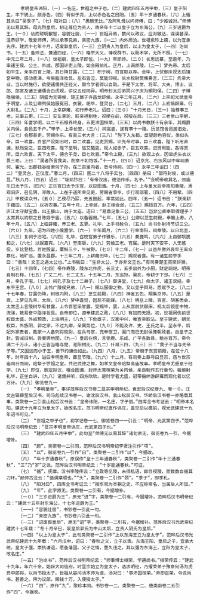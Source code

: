 <!-- { "loadSidebar": true } -->
      　　孝明皇帝讳阳，〔一〕一名庄，世祖之中子也。〔二〕建武四年五月甲申，〔三〕皇子阳生，丰下锐上，颜赤色，〔四〕有似于尧，上以赤色名之曰阳。〔五〕年十岁通春秋，〔六〕上循其头曰“吴季子”。〔七〕阳对曰：〔八〕“愚戆无比。”及阿乳母以问师傅，曰：“少推诚对。”师傅无以易其辞。母光烈皇后，初让尊位为贵人，故帝年十二以皇子立为东海公，〔九〕三岁进爵为王。〔一０〕幼而聪明叡智，容貌壮丽，〔一一〕世祖异焉，数问以政议，应对敏达，谋谟甚深。温恭好学，敬爱师傅，所以承事兄弟，亲密九族，〔一二〕内外周洽。世祖愈珍上德，以为宜承先序。建武十七年十月，诏废郭皇后，〔一三〕立阴贵人为皇后，以上为皇太子，〔一四〕治尚书，〔一五〕备师法，兼通四经，〔一六〕略举大义，博观群书，以助术学，无所不照。〔一七〕中元二年二月，〔一八〕世祖崩，皇太子即位。〔一九〕帝即祚。〔二０〕长思远慕，至逾年，乃率诸王侯、公主、外戚、郡国计吏上陵，如会殿前礼。正月，上谒原陵，〔二一〕梦先帝、太后如平生，亲率百官上陵，其日降甘露，〔二二〕积于树，百官取以荐。会毕，上伏御床视太后镜奁中物，感动悲涕，令易脂泽妆具。左右皆泣，莫能仰视。长水校尉樊鯈奏言，〔二三〕先帝大业，当以时施行，欲使诸儒共正经义，颇令学者得以自助。于是下太常、将军、大夫、博士、议郎、郎官及诸王诸儒会白虎观，讲议五经同异。明帝封太后弟阴兴子庆为鲖阳侯，〔二四〕子博隐强侯，〔二五〕阴盛为无锡侯，楚王舅子许昌龙舒侯。永平二年正月，〔二六〕上宗祀光武皇帝于明堂，上及公卿列侯始服冕冠、衣裳。祀毕，登灵台。〔二七〕三月，〔二八〕上初临辟雍，行大射礼。〔二九〕十月，上幸辟雍，初行养老礼。诏曰：〔三０〕“十月元日，〔三一〕始尊事三老，兄事五更，〔三二〕安车憙轮，朕亲袒割牲，祝哽在前，祝噎在后。〔三三〕三老常山李躬，〔三四〕年耆学明，以二千石禄养终身。五更沛国桓荣，〔三五〕以尚书教朕十有余年，其赐爵关内侯，食邑五千户。”甲子，上幸长安，〔三六〕祠高庙，遂有事十一陵。历览馆舍邑居旧处，〔三七〕会郡县吏，劳赐作乐。有县三老大言：〔三八〕“陛下入东都，臣望颜色容仪，类似先帝，臣一欢喜。百官严设如旧时，臣二欢喜。见吏赏赐，识先帝时事，臣三欢喜。陛下听用直谏，默然受之，臣四欢喜。陛下至明，惩艾酷吏，视人如赤子，臣五欢喜。进贤用能，各得其所，臣六欢喜。天下太平，德合于尧，臣七欢喜。”帝令上殿，〔三九〕欲观上衣，因举虎头衣以畏三老。上曰：“属者所言我尧，削章不如饱饭。”十一月，〔四０〕诏京兆、右扶风以中牢祠萧何、霍光，出郡钱谷给萧何子孙，在三百里内者，悉令侍祠。〔四一〕永平三年诏曰：〔四二〕“登灵台，正仪度。”春二月，〔四三〕图二十八将于云台，〔四四〕册曰：“部符封侯，或以德显。”秋八月，〔四五〕诏曰：“琁玑钤曰：‘有帝汉出，德洽作乐，名予。’”会明帝改其名，郊庙乐曰太予乐，〔四六〕正乐官曰太予乐官，以应图谶。十月，〔四七〕上与皇太后幸南阳章陵，周观旧庐，召见阴、邓故人。上在于道所幸见吏，劳赐省事毕，步行观部署，〔四八〕不用辇。〔四九〕甲夜读众书，〔五０〕乙夜尽乃寐，先五鼓起，率常如此。四年，〔五一〕诏书曰：“朕亲耕于藉田，〔五二〕以祈农事。”五年十月，上幸邺，赵王栩会邺，〔五三〕赐钱百万。六年，〔五四〕庐江太守献宝鼎，出王雒山，纳于太庙。诏曰：“易鼎足象三公，〔五五〕岂非公卿奉职得理乎？太常其以礿祭之日陈鼎于庙，〔五六〕以备器用。”七年，〔五七〕公卿以芝生前殿，奉觞上寿。八年十月，〔五八〕上临辟雍，养三老、五更。礼毕，上手书赦令，〔五九〕尚书仆射持节诏三公。〔六０〕九年，诏为四姓小侯置学。〔六一〕十年闺月，〔六二〕行幸南阳，祠章陵。以日北至，〔六三〕复祠于旧宅。〔六四〕礼毕，召校官弟子作雅乐，〔六五〕奏鹿鸣，〔六六〕上自御埙篪和之，〔六七〕以娱嘉宾。〔六八〕至南顿，〔六九〕劳飨三老、官属。是时天下安平，人无徭役，岁比登稔，百姓殷富，粟斛三十，牛被野。〔七０〕十二年，〔七一〕以益州徼外哀牢王率众慕化，地旷远，置永昌郡。十三年二月，上耕藉田毕，〔七二〕赐观者食。有一诸生前举手曰：“善哉！文王之遇太公也。”上书板曰：“生非太公，予亦非文王也。”有司奏楚王英聚奸猾。〔七三〕十四年，〔七四〕帝作寿陵，陵东北作庑，长三丈，五步出外为小厨，财足祠祀。明帝自制石椁，〔七五〕广丈二尺，长二丈五。十五年二月，东巡狩。癸亥，帝耕于下邳。〔七六〕三月，幸孔子宅，〔七七〕祠孔子及七十二弟子。〔七八〕御讲堂，〔七九〕命太子、诸王说经。幸东平王宫。〔八０〕上怜广陵侯兄弟，〔八一〕赐以服御之物，又以皇子舆马，悉赋予之。〔八二〕十七年春，甘露仍降，树枝内附，〔八三〕芝生前殿，〔八四〕神雀五色，翔集京师。〔八五〕是夜，上梦见先帝、太后，〔八六〕梦中喜觉，因悲不能寐。〔八七〕明旦上陵，百官、胡客悉会，太常丞上言陵树华有甘露，上令百官采甘露。受赐毕，罢，上从席前伏御床，视太后镜奁中物，流涕，敕易奁中脂泽妆具。自帝即位，遵奉建武之政，〔八八〕有加而无损。初，世祖闵伤前世权臣太盛，外戚预政，上浊明主，〔八九〕下危臣子，汉家中兴，唯宣帝取法。至于建武，朝无权臣，外族阴、郭之家，不过九卿，亲属势位，〔九０〕不能及许、史、王氏之半。至永平，后妃外家贵者，裁家一人备列将校尉，在兵马官，充奉宿卫，阖门而已无封侯豫朝政者。自皇子之封，皆减旧制。尝案舆地图，〔九一〕皇后在傍，言钜鹿、乐成、广平各数县，租谷百万，帝令满二千万止。诸小王皆当略与楚、淮阳相比，〔九二〕什减三四，〔九三〕曰：“我子不当与先帝子等。”又国远而小于王，善节约谦俭如此。〔九四〕八月，〔九五〕帝崩于东宫前殿，在位十八年，时年四十八，谥曰孝明皇帝，葬显节陵。〔九六〕十二月，有司奏上尊号曰显宗，庙与世宗庙同日而祠，祫祭于世祖之堂，共进武德之舞，如孝文皇帝祫祭高庙故事。孝明皇帝尤垂意于经学，〔九七〕即位，删定拟议，稽合图谶，封师太常桓荣为关内侯，亲自制作五行章句。每飨射礼毕，正坐自讲，〔九八〕诸儒并听，四方欣欣。是时学者尤盛，冠带搢绅游辟雍而观化者以亿万计。〔九九〕御览卷九一
      　　〔一〕　“孝明皇帝”，事详范晔后汉书卷二显宗孝明帝纪，袁宏后汉纪卷九、卷一０。汪文台辑薛莹后汉书、司马彪续汉书卷一、谢沈后汉书、袁山松后汉书、华峤后汉书卷一亦略载其事。类聚卷一二引袁山松后汉书云：“皇帝讳阳，一名庄，字子丽。”四库全书考证云：“明帝本名阳，建武十九年立为皇太子，始改名庄。范书明帝纪直作讳庄，盖举后以概前，观光武建武十九年诏书可见。”
      　　〔二〕　“世祖之中子也”，初学记卷一七、御览卷四一一引云：“明帝，光武第四子。”范晔后汉书明帝纪云：“显宗孝明皇帝讳庄，光武第四子也。”
      　　〔三〕　“建武四年五月甲申”，此句至“师傅无以易其辞”诸句原无，御览卷九一引，今据增补。
      　　〔四〕　“颜”，类聚卷一二引同，范晔后汉书明帝纪李贤注引作“项”。
      　　〔五〕　“以”，御览卷九一引作“曰”，类聚卷一二引作“以”，今据改。
      　　〔六〕　“年十岁通春秋”，原误作“至十三年通春秋”。类聚卷一二引作“年十三通春秋”，“三”乃“岁”之讹。范晔后汉书明帝纪云：“十岁能通春秋。”可证。
      　　〔七〕　“循”，抚摩。汉书李陵传云：“立政等见陵，未得私语，即目视陵，而数数自循其刀环。”颜师古注云：“循谓摩顺也。”“头”，类聚卷一二引作“颈”。“季子”，即季札。
      　　〔八〕　“阳对曰”，四库全书考证云：“按东观为本朝之史，不应称帝名，当属后人所加。”
      　　〔九〕　“年”，此字原无，类聚卷一二引有，今据增补。
      　　〔一０〕“三岁进爵为王”，原无“进”字，类聚卷一二引有，今据增补。范晔后汉书明帝纪云：“建武十五年封东海公，十七年进爵为王。”
      　　〔一一〕“容貌壮丽”，书钞卷一引此一句。
      　　〔一二〕“亲密九族”，书钞卷六引此一句。
      　　〔一三〕“诏废郭皇后”，原无“诏”字，类聚卷一二引有，今据增补。范晔后汉书光武帝纪建武十七年载：“冬十月辛巳，废皇后郭氏为中山太后，立贵人阴氏为皇后。”
      　　〔一四〕“以上为皇太子”，此句类聚卷一二引作“上以东海王立为皇太子”。范晔后汉书光武帝纪建武十九年载：“六月戊申，诏曰：‘春秋之义，立子以贵。东海王阳，皇后之子，宜承大统。皇太子彊，崇执谦退，愿备藩国。父子之情，重久违之。其以彊为东海王，立阳为皇太子，改名庄。”
      　　〔一五〕“治尚书”，范晔后汉书明帝纪云：“师事博士桓荣，学通尚书。”桓荣传云：“建武十九年，年六十余，始辟大司徒府。时显宗始立为皇太子，选求明经，乃擢荣弟子豫章何汤为虎贲中郎将，以尚书授太子。世祖从容问汤本师为谁，汤对曰：‘事沛国桓荣。’帝即召荣，令说尚书，甚善之。拜为议郎，赐钱十万，入使授太子。”
      　　〔一六〕“四”，原作“九”，聚珍本同。书钞卷一二、类聚卷一二、唐类函卷二五引作“四”，今据改。
